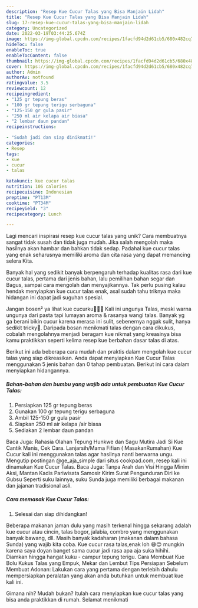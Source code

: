 ```yaml
---
description: "Resep Kue Cucur Talas yang Bisa Manjain Lidah"
title: "Resep Kue Cucur Talas yang Bisa Manjain Lidah"
slug: 17-resep-kue-cucur-talas-yang-bisa-manjain-lidah
category: Uncategorized
date: 2022-03-19T03:44:25.674Z
image: https://img-global.cpcdn.com/recipes/1facfd94d2d61cb5/680x482cq70/kue-cucur-talas-foto-resep-utama.jpg
hideToc: false
enableToc: true
enableTocContent: false
thumbnail: https://img-global.cpcdn.com/recipes/1facfd94d2d61cb5/680x482cq70/kue-cucur-talas-foto-resep-utama.jpg
cover: https://img-global.cpcdn.com/recipes/1facfd94d2d61cb5/680x482cq70/kue-cucur-talas-foto-resep-utama.jpg
author: Admin
authorAv: notfound
ratingvalue: 3.5
reviewcount: 12
recipeingredient:
- "125 gr tepung beras"
- "100 gr tepung terigu serbaguna"
- "125-150 gr gula pasir"
- "250 ml air kelapa air biasa"
- "2 lembar daun pandan"
recipeinstructions:

- "Sudah jadi dan siap dinikmati!"
categories:
- Resep
tags:
- kue
- cucur
- talas

katakunci: kue cucur talas 
nutrition: 106 calories
recipecuisine: Indonesian
preptime: "PT13M"
cooktime: "PT34M"
recipeyield: "3"
recipecategory: Lunch

---
```





Lagi mencari inspirasi resep kue cucur talas yang unik? Cara membuatnya sangat tidak susah dan tidak juga mudah. Jika salah mengolah maka hasilnya akan hambar dan bahkan tidak sedap. Padahal kue cucur talas yang enak seharusnya memiliki aroma dan cita rasa yang dapat memancing selera Kita.





Banyak hal yang sedikit banyak berpengaruh terhadap kualitas rasa dari kue cucur talas, pertama dari jenis bahan, lalu pemilihan bahan segar dan Bagus, sampai cara mengolah dan menyajikannya. Tak perlu pusing kalau hendak menyiapkan kue cucur talas enak,      asal sudah tahu triknya maka hidangan ini dapat jadi suguhan spesial.














Jangan bosen² ya lihat kue cucurku🙏🏻🤭 Kali ini ungunya Talas, meski warna ungunya dari pasta tapi lumayan aroma &amp; rasanya wangi talas. Banyak yg ga berani bikin cucur karena merasa ini sulit, sebenernya nggak sulit, hanya sedikit tricky🥰. Daripada bosan menikmati talas dengan cara dikukus, cobalah mengolahnya menjadi beragam kue nikmat yang kreasinya bisa kamu praktikkan seperti kelima resep kue berbahan dasar talas di atas.






Berikut ini ada beberapa cara mudah dan praktis dalam mengolah kue cucur talas yang siap dikreasikan. Anda dapat menyiapkan Kue Cucur Talas menggunakan 5 jenis bahan dan 0 tahap pembuatan. Berikut ini cara dalam menyiapkan hidangannya.

<!--inarticleads1-->

##### Bahan-bahan dan bumbu yang wajib ada untuk pembuatan Kue Cucur Talas:

1. Persiapkan 125 gr tepung beras
1. Gunakan 100 gr tepung terigu serbaguna
1. Ambil 125-150 gr gula pasir
1. Siapkan 250 ml air kelapa /air biasa
1. Sediakan 2 lembar daun pandan


Baca Juga: Rahasia Olahan Tepung Hunkwe dan Sagu Mutira Jadi Si Kue Cantik Manis, Cek Cara. Lanjarsih/Mama Fifian ( MasakanRumahan) Kue Cucur kali ini menggunakan talas agar hasilnya nanti berwarna ungu. Mengutip postingan @ge_aja_simple dari situs cookpad.com, resep kali ini dinamakan Kue Cucur Talas. Baca Juga: Tanpa Arah dan Visi Hingga Minim Aksi, Mantan Kadis Pariwisata Samosir Kirim Surat Pengunduran Diri ke Gubsu Seperti suku lainnya, suku Sunda juga memiliki berbagai makanan dan jajanan tradisional asli. 

<!--inarticleads2-->

##### Cara memasak Kue Cucur Talas:


1. Selesai dan siap dihidangkan!

Beberapa makanan jaman dulu yang masih terkenal hingga sekarang adalah kue cucur atau cincin, talas bogor, jalabia, combro yang menggunakan banyak bawang, dll. Masih banyak kadaharan (makanan dalam bahasa Sunda) yang wajib kita coba. Kue cucur rasa talas,enak loh 😄😊 mungkin karena saya doyan banget sama cucur jadi rasa apa aja suka hihihi. Diamkan hingga hangat kuku - campur tepung terigu. Cara Membuat Kue Bolu Kukus Talas yang Empuk, Mekar dan Lembut Tips Persiapan Sebelum Membuat Adonan: Lakukan cara yang pertama dengan terlebih dahulu mempersiapkan peralatan yang akan anda butuhkan untuk membuat kue kali ini. 

Gimana nih? Mudah bukan? Itulah cara menyiapkan kue cucur talas yang bisa anda praktikkan di rumah. Selamat menikmati
